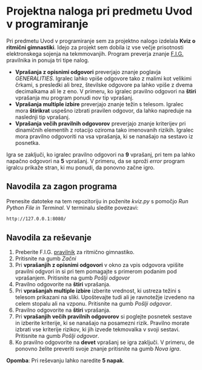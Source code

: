 # **Projektna naloga pri predmetu Uvod v programiranje**

Pri predmetu Uvod v programiranje sem za projektno nalogo izdelala **Kviz o ritmični gimnastiki**. Idejo za projekt sem dobila iz vse večje prisotnosti elektronskega sojenja na tekmmovanjih. 
Program preverja znanje [F.I.G.](https://www.gymnastics.sport/site/discipline.php?disc=4) pravilnika in ponuja tri tipe nalog. 
- **Vprašanja z opisnimi odgovori** preverjajo znanje poglavja *GENERALITIES*. Igralec lahko vpiše odgovore tako z malimi kot velikimi črkami, s presledki ali brez, številske odgovore pa lahko vpiše z dvema decimalkama ali le z eno. V primeru, ko igralec pravilno odgovori na **štiri** vprašanja mu program ponudi nov tip vprašanj.
- **Vprašanja multiple izbire** preverjajo znanje težin s telesom. Igralec mora **štirikrat** uspešno izbrati pravilen odgovor, da lahko napreduje na naslednji tip vprašanj.
- **Vprašanja večih pravilnih odgovorov** preverjajo znanje kriterijev pri dinamičnih elementih z rotacijo oziroma tako imenovanih rizikih. Igralec mora pravilno odgovoriti na vsa vprašanja, ki se nanašajo na sestavo iz posnetka.

Igra se zaključi, ko igralec pravilno odgovori na **9** vprašanj, pri tem pa lahko napačno odgovori na **5** vprašanj. V primeru, da se sproži *error* program igralcu prikaže stran, ki mu ponudi, da ponovno začne igro.

## Navodila za zagon programa
Prenesite datoteke na tem repozitoriju in poženite *kviz.py* s pomočjo *Run Python File in Terminal*. V terminalu sledite povezavi: 
```sh
http://127.0.0.1:8080/
``` 

## Navodila za reševanje
1. Preberite F.I.G. [pravilnik](http://www.fig-gymnastics.com/publicdir/rules/files/rg/RG_CoP%202017-2020_updated%20with%20Errata_February%202017_e.pdf) za ritmično gimnastiko.
2. Pritisnite na gumb *Začni*
3. Pri **vprašanjih z opisnimi odgovori** v okno za vpis odgovora vpišite pravilni odgvori in si pri tem pomagajte s primerom podanim pod vprašanjem. Pritisnite na gumb *Pošlji odgovor*
4. Pravilno odgovorite na **štiri** vprašanja.
5. Pri **vprašanjah multiple izbire** izberite vrednost, ki ustreza težini s telesom prikazani na sliki. Upoštevajte tudi ali je ravnotežje izvedeno na celem stopalu ali na vzponu. Pritisnite na gumb *Pošlji odgovor*.
6. Pravilno odgovorite na **štiri** vprašanja.
7. Pri **vprašanjih večih pravilnih odgovorov** si poglejte posnetek sestave in izberite kriterije, ki se nanašajo na posamezni rizik. Pravilno morate izbrati vse kriterije rizikov, ki jih izvede tekmovalka v svoji sestavi. Pritisnite na gumb *Pošlji odgovor*.
8. Ko pravilno odgovorite na **devet** vprašanj se igra zaključi. V primeru, de ponovno želite preveriti svoje znanje pritisnite na gumb *Nova igra*.

  **Opomba**: Pri reševanju lahko naredite **5 napak**.
  
  
